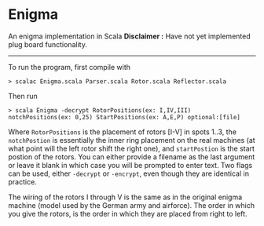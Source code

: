 # Enigma
An enigma implementation in Scala
__Disclaimer :__ Have not yet implemented plug board functionality.

___
To run the program, first compile with
```
> scalac Enigma.scala Parser.scala Rotor.scala Reflector.scala
```
Then run 
```
> scala Enigma -decrypt RotorPositions(ex: I,IV,III) notchPositions(ex: 0,25) StartPositions(ex: A,E,P) optional:[file]
```

Where `RotorPositions` is the placement of rotors [I-V] in spots 1..3, the `notchPostion` is essentially the inner ring placement on the real machines (at what point will the left rotor shift the right one), and `startPostion` is the start postion of the rotors. You can either provide a filename as the last argument or leave it blank in which case you will be prompted to enter text. Two flags can be used, either `-decrypt` or `-encrypt`, even though they are identical in practice.


The wiring of the rotors I through V is the same as in the original enigma machine (model used by the German army and airforce). The order in which you give the rotors, is the order in which they are placed from right to left.